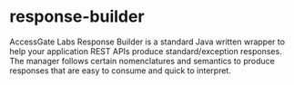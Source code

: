 # response-builder
AccessGate Labs Response Builder is a standard Java written wrapper to help your application REST APIs produce standard/exception responses. The manager follows certain nomenclatures and semantics to produce responses that are easy to consume and quick to interpret.
